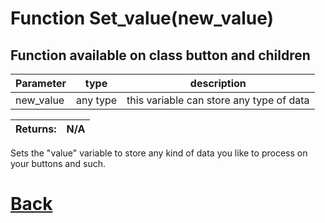 # Function Set_value(new_value)

## Function available on class button and children

| Parameter   |  type   |              description                   |
|--           |       --|--                                          |
|  new_value  |   any type   |  this variable can store any type of data    |

| Returns:  |  N/A |
|--         |                                                        --|

Sets the "value" variable to store any kind of data you like to process on your buttons and such.

# [Back](https://github.com/Ced30/GML-GUI-Library-GGL-Documentation/blob/main/API/Common_Methods.md)
